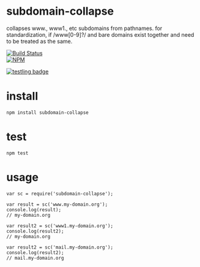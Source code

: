 # subdomain-collapse

collapses www., www1., etc subdomains from pathnames. for standardization, if /www[0-9]?/ and bare domains exist together and need to be treated as the same.

[![Build Status](https://travis-ci.org/Interlincx/subdomain-collapse.png)](https://travis-ci.org/Interlincx/subdomain-collapse)  
[![NPM](https://nodei.co/npm/subdomain-collapse.png?downloads=true)](https://nodei.co/npm/subdomain-collapse/)

[![testling badge](https://ci.testling.com/Interlincx/subdomain-collapse.png)](https://ci.testling.com/Interlincx/subdomain-collapse)

# install

    npm install subdomain-collapse

# test

    npm test

# usage

    var sc = require('subdomain-collapse');
    
    var result = sc('www.my-domain.org');
    console.log(result);
    // my-domain.org

    var result2 = sc('www1.my-domain.org');
    console.log(result2);
    // my-domain.org

    var result2 = sc('mail.my-domain.org');
    console.log(result2);
    // mail.my-domain.org
